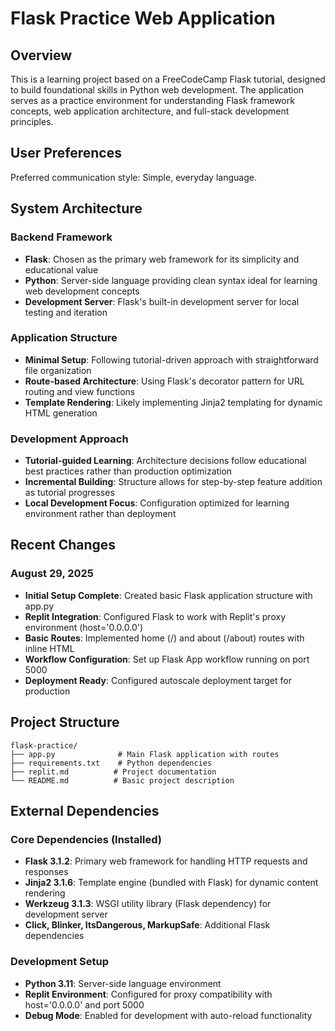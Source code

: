 # Flask Practice Web Application

## Overview

This is a learning project based on a FreeCodeCamp Flask tutorial, designed to build foundational skills in Python web development. The application serves as a practice environment for understanding Flask framework concepts, web application architecture, and full-stack development principles.

## User Preferences

Preferred communication style: Simple, everyday language.

## System Architecture

### Backend Framework
- **Flask**: Chosen as the primary web framework for its simplicity and educational value
- **Python**: Server-side language providing clean syntax ideal for learning web development concepts
- **Development Server**: Flask's built-in development server for local testing and iteration

### Application Structure
- **Minimal Setup**: Following tutorial-driven approach with straightforward file organization
- **Route-based Architecture**: Using Flask's decorator pattern for URL routing and view functions
- **Template Rendering**: Likely implementing Jinja2 templating for dynamic HTML generation

### Development Approach
- **Tutorial-guided Learning**: Architecture decisions follow educational best practices rather than production optimization
- **Incremental Building**: Structure allows for step-by-step feature addition as tutorial progresses
- **Local Development Focus**: Configuration optimized for learning environment rather than deployment

## Recent Changes

### August 29, 2025
- **Initial Setup Complete**: Created basic Flask application structure with app.py
- **Replit Integration**: Configured Flask to work with Replit's proxy environment (host='0.0.0.0')
- **Basic Routes**: Implemented home (/) and about (/about) routes with inline HTML
- **Workflow Configuration**: Set up Flask App workflow running on port 5000
- **Deployment Ready**: Configured autoscale deployment target for production

## Project Structure

```
flask-practice/
├── app.py              # Main Flask application with routes
├── requirements.txt    # Python dependencies
├── replit.md          # Project documentation
└── README.md          # Basic project description
```

## External Dependencies

### Core Dependencies (Installed)
- **Flask 3.1.2**: Primary web framework for handling HTTP requests and responses
- **Jinja2 3.1.6**: Template engine (bundled with Flask) for dynamic content rendering
- **Werkzeug 3.1.3**: WSGI utility library (Flask dependency) for development server
- **Click, Blinker, ItsDangerous, MarkupSafe**: Additional Flask dependencies

### Development Setup
- **Python 3.11**: Server-side language environment
- **Replit Environment**: Configured for proxy compatibility with host='0.0.0.0' and port 5000
- **Debug Mode**: Enabled for development with auto-reload functionality